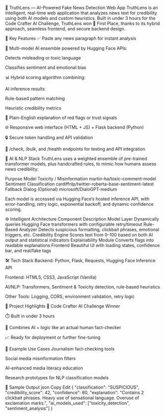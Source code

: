 🧠 TruthLens — AI-Powered Fake News Detection Web App
TruthLens is an intelligent, real-time web application that analyzes news text for credibility using both AI models and custom heuristics. Built in under 3 hours for the Code Crafter AI Challenge, TruthLens won 🥇 First Place, thanks to its hybrid approach, seamless frontend, and secure backend design.

🚀 Key Features
✅ Paste any news paragraph for instant analysis

🧠 Multi-model AI ensemble powered by Hugging Face APIs:

Detects misleading or toxic language

Classifies sentiment and emotional bias

📊 Hybrid scoring algorithm combining:

AI inference results

Rule-based pattern matching

Heuristic credibility metrics

🔎 Plain-English explanation of red flags or trust signals

🌐 Responsive web interface (HTML + JS) + Flask backend (Python)

🔒 Secure token handling and API validation

🧪 /check, /bulk, and /health endpoints for testing and API integration

🧠 AI & NLP Stack
TruthLens uses a weighted ensemble of pre-trained transformer models, plus handcrafted rules, to mimic how humans assess news credibility:

Purpose	Model
Toxicity / Misinformation	martin-ha/toxic-comment-model
Sentiment Classification	cardiffnlp/twitter-roberta-base-sentiment-latest
Fallback Dialog (Optional)	microsoft/DialoGPT-medium

Each model is accessed via Hugging Face’s hosted inference API, with error-handling, retry logic, exponential backoff, and dynamic confidence scoring.

⚙️ Intelligent Architecture
Component	Description
Model Layer	Dynamically queries Hugging Face transformers with configurable retry/timeout
Rule-Based Analyzer	Detects suspicious formatting, clickbait phrases, emotional triggers, etc.
Credibility Engine	Scores text from 0–100 based on both AI output and statistical indicators
Explainability Module	Converts flags into readable explanations
Frontend	Beautiful UI with loading states, confidence bar, and real/fake tags


🛠️ Tech Stack
Backend: Python, Flask, Requests, Hugging Face Inference API

Frontend: HTML5, CSS3, JavaScript (Vanilla)

AI/NLP: Transformers, Sentiment & Toxicity detection, rule-based heuristics

Other Tools: Logging, CORS, environment validation, retry logic

🏁 Project Highlights
🥇 Code Crafter AI Challenge Winner

⏱️ Built in under 3 hours

🧠 Combines AI + logic like an actual human fact-checker

📈 Ready for deployment or further fine-tuning

📌 Example Use Cases
Journalism fact-checking tools

Social media misinformation filters

AI-enhanced media literacy education

Research prototypes for NLP classification models

🧪 Sample Output
json
Copy
Edit
{
  "classification": "SUSPICIOUS",
  "credibility_score": 42,
  "confidence": 80,
  "explanation": "Contains 2 clickbait phrases. Heavy use of sensational language. Overuse of exclamation marks.",
  "ai_models_used": ["toxicity_detection", "sentiment_analysis"]
}
